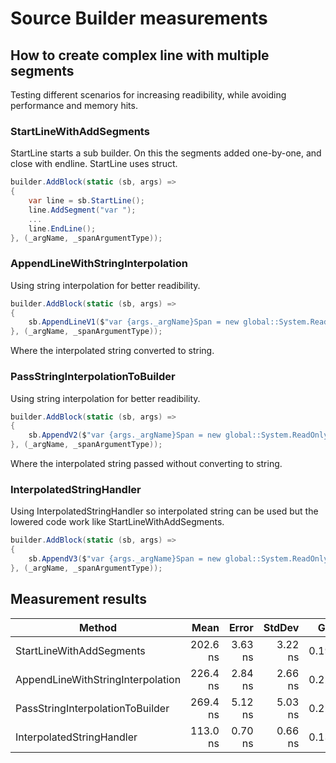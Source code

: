 # Source Builder measurements

## How to create complex line with multiple segments

Testing different scenarios for increasing readibility, while avoiding performance and memory hits.

### StartLineWithAddSegments

StartLine starts a sub builder. On this the segments added one-by-one, and close with endline. StartLine uses struct.

```csharp
builder.AddBlock(static (sb, args) =>
{
    var line = sb.StartLine();
    line.AddSegment("var ");
	...
	line.EndLine();
}, (_argName, _spanArgumentType));
```

### AppendLineWithStringInterpolation

Using string interpolation for better readibility.

```csharp
builder.AddBlock(static (sb, args) =>
{
    sb.AppendLineV1($"var {args._argName}Span = new global::System.ReadOnlySpan<{args._spanArgumentType}>({args._argName});");
}, (_argName, _spanArgumentType));
```

Where the interpolated string converted to string.

### PassStringInterpolationToBuilder

Using string interpolation for better readibility.

```csharp
builder.AddBlock(static (sb, args) =>
{
	sb.AppendV2($"var {args._argName}Span = new global::System.ReadOnlySpan<{args._spanArgumentType} >( {args._argName});");
}, (_argName, _spanArgumentType));
```

Where the interpolated string passed without converting to string.

### InterpolatedStringHandler

Using InterpolatedStringHandler so interpolated string can be used but the lowered code work like StartLineWithAddSegments.

```csharp
builder.AddBlock(static (sb, args) =>
{
	sb.AppendV3($"var {args._argName}Span = new global::System.ReadOnlySpan<{args._spanArgumentType} >( {args._argName});");
}, (_argName, _spanArgumentType));
```

## Measurement results

| Method                            | Mean     | Error   | StdDev  | Gen0   | Allocated |
|---------------------------------- |---------:|--------:|--------:|-------:|----------:|
| StartLineWithAddSegments          | 202.6 ns | 3.63 ns | 3.22 ns | 0.1931 |     808 B |
| AppendLineWithStringInterpolation | 226.4 ns | 2.84 ns | 2.66 ns | 0.2255 |     944 B |
| PassStringInterpolationToBuilder  | 269.4 ns | 5.12 ns | 5.03 ns | 0.2103 |     880 B |
| InterpolatedStringHandler         | 113.0 ns | 0.70 ns | 0.66 ns | 0.1396 |     584 B |
